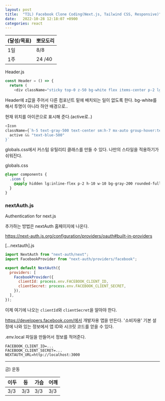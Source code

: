 ```yaml
---
layout: post
title:  "TIL) Facebook Clone Coding(Next.js, Tailwind CSS, Responsive)"
date:   2022-10-28 12:18:07 +0900
categories: react
---
```


| (달성/목표) | 뽀모도리   |
|----|--------|
| 1일 | 8/8    |
| 1주 | 24 /40 |


Header.js
```js
const Header = () => {
  return (
    <div className="sticky top-0 z-50 bg-white flex items-center p-2 lg:p-5 shadow-md">
```
Header에 z값을 주어서 다른 컴포넌트 밑에 배치되는 일이 없도록 한다.
bg-white를 해서 투명이 아니라 하얀 배경으로..


현재 위치를 아이콘으로 표시해 준다.(active로..)
```js
<Icon
className={`h-5 text-gray-500 text-center sm:h-7 mx-auto group-hover:text-blue-500 ${
  active && "text-blue-500"
}`
```

globals.css에서 커스텀 유틸리티 클래스를 만들 수 있다. 나만의 스타일을 적용하기가 쉬워진다.

globals.css
```css
@layer components {
  .icon {
    @apply hidden lg:inline-flex p-2 h-10 w-10 bg-gray-200 rounded-full text-gray-700 cursor-pointer hover:bg-gray-50;
  }
}

```

### nextAuth.js

Authentication for next.js

추가하는 방법은 nextAuth 홈페이지에 나온다.

https://next-auth.js.org/configuration/providers/oauth#built-in-providers

[...nextauth].js
```js
import NextAuth from "next-auth/next";
import FacebookProvider from "next-auth/providers/facebook";

export default NextAuth({
  providers: [
    FacebookProvider({
      clientId: process.env.FACEBOOK_CLIENT_ID,
      clientSecret: process.env.FACEBOOK_CLIENT_SECRET,
    }),
  ],
});
```

이제 여기에 나오는 `clientId`와 `clientSecret`을 알아야 한다.

https://developers.facebook.com/에서 개발자용 앱을 만든다. '소비자용'
기본 설정에 나와 있는 정보에서 앱 ID와 시크릿 코드를 얻을 수 있다.

.env.local 파일을 만들어서 정보를 적어준다.
```
FACEBOOK_CLIENT_ID=...
FACEBOOK_CLIENT_SECRET=...
NEXTAUTH_URL=http://localhost:3000
```






<hr />
금) 운동

| 이두 | 등 | 가슴 | 어깨  |
|--|-------|-----|-----|
| 3/3 | 3/3 | 3/3 | 3/3 |


